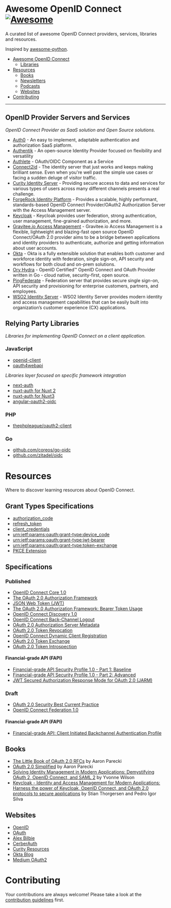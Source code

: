 # Awesome OpenID Connect [![Awesome](https://cdn.rawgit.com/sindresorhus/awesome/d7305f38d29fed78fa85652e3a63e154dd8e8829/media/badge.svg)](https://github.com/sindresorhus/awesome)

A curated list of awesome OpenID Connect providers, services, libraries and resources.

Inspired by [awesome-python](https://github.com/vinta/awesome-python).

- [Awesome OpenID Connect](#awesome-openid-connect)
    - [Libraries](#libraries)
- [Resources](#resources)
    - [Books](#books)
    - [Newsletters](#newsletters)
    - [Podcasts](#podcasts)
    - [Websites](#websites)
- [Contributing](#contributing)

---

## OpenID Provider Servers and Services

*OpenID Connect Provider as SaaS solution and Open Source solutions.*

* [Auth0](https://auth0.com/docs/authenticate/protocols/openid-connect-protocol) - An easy to implement, adaptable authentication and authorization SaaS platform.
* [Authentik](https://goauthentik.io/) - An open-source Identity Provider focused on flexibility and versatility
* [Authlete](https://www.authlete.com/) - OAuth/OIDC Component as a Service
* [Connect2id](https://connect2id.com/products/server) - The identity server that just works and keeps making brilliant sense. Even when you're well past the simple use cases or facing a sudden deluge of visitor traffic.
* [Curity Identity Server](https://curity.io/product/) - Providing secure access to data and services for various types of users across many different channels presents a real challenge.
* [ForgeRock Identity Platform](https://www.forgerock.com/platform/identity-management) - Provides a scalable, highly performant, standards-based OpenID Connect Provider/OAuth2 Authorization Server with the Access Management server.
* [Keycloak](https://www.keycloak.org/) - Keycloak provides user federation, strong authentication, user management, fine-grained authorization, and more.
* [Gravitee.io Access Management](https://www.gravitee.io/platform/access-management) - Gravitee.io Access Management is a flexible, lightweight and blazing-fast open source OpenID Connect/OAuth 2.0 provider aims to be a bridge between applications and identity providers to authenticate, authorize and getting information about user accounts.
* [Okta](https://www.okta.com/) - Okta is a fully extensible solution that enables both customer and workforce identity with federation, single sign-on, API security and workflows for both cloud and on-prem solutions.
* [Ory Hydra](https://github.com/ory/hydra) - OpenID Certified™ OpenID Connect and OAuth Provider written in Go - cloud native, security-first, open source.
* [PingFederate](https://www.pingidentity.com/en/platform/capabilities/authentication-authority/pingfederate.html) - Federation server that provides secure single sign-on, API security and provisioning for enterprise customers, partners, and employees.
* [WSO2 Identity Server](https://wso2.com/identity-server/) - WSO2 Identity Server provides modern identity and access management capabilities that can be easily built into organization’s customer experience (CX) applications.

## Relying Party Libraries

*Libraries for implementing OpenID Connect on a client application.*

### JavaScript

* [openid-client](https://github.com/panva/node-openid-client)
* [oauth4webapi](https://github.com/panva/oauth4webapi)

*Libraries layer focused on specific framework integration*

* [next-auth](https://github.com/nextauthjs/next-auth)
* [nuxt-auth for Nuxt 2](https://github.com/nuxt-community/auth-module)
* [nuxt-auth for Nuxt3](https://github.com/sidebase/nuxt-auth)
* [angular-oauth2-oidc](https://github.com/manfredsteyer/angular-oauth2-oidc)

### PHP

* [thephpleague/oauth2-client](https://github.com/thephpleague/oauth2-client)


### Go

* [github.com/coreos/go-oidc](https://github.com/coreos/go-oidc)
* [github.com/zitadel/oidc](https://github.com/zitadel/oidc)

# Resources

Where to discover learning resources about OpenID Connect.

## Grant Types Specifications

- [authorization_code](https://datatracker.ietf.org/doc/html/rfc6749#section-1.3.1)
- [refresh_token](https://datatracker.ietf.org/doc/html/rfc6749#section-1.5)
- [client_credentials](https://datatracker.ietf.org/doc/html/rfc6749#section-4.4)
- [urn:ietf:params:oauth:grant-type:device_code](https://datatracker.ietf.org/doc/html/rfc8628#section-3.4)
- [urn:ietf:params:oauth:grant-type:jwt-bearer](https://datatracker.ietf.org/doc/html/rfc7523)
- [urn:ietf:params:oauth:grant-type:token-exchange](https://datatracker.ietf.org/doc/html/rfc8693)
- [PKCE Extension](https://datatracker.ietf.org/doc/html/rfc7636)

## Specifications

### Published

- [OpenID Connect Core 1.0](https://openid.net/specs/openid-connect-core-1_0.html)
- [The OAuth 2.0 Authorization Framework](https://datatracker.ietf.org/doc/html/rfc6749)
- [JSON Web Token (JWT)](https://datatracker.ietf.org/doc/html/rfc7519)
- [The OAuth 2.0 Authorization Framework: Bearer Token Usage](https://datatracker.ietf.org/doc/html/rfc6750)
- [OpenID Connect Discovery 1.0](https://openid.net/specs/openid-connect-discovery-1_0.html)
- [OpenID Connect Back-Channel Logout](https://openid.net/specs/openid-connect-backchannel-1_0.html)
- [OAuth 2.0 Authorization Server Metadata](https://datatracker.ietf.org/doc/html/rfc8414)
- [OAuth 2.0 Token Revocation](https://datatracker.ietf.org/doc/html/rfc7009)
- [OpenID Connect Dynamic Client Registration](https://openid.net/specs/openid-connect-registration-1_0.html)
- [OAuth 2.0 Token Exchange](https://datatracker.ietf.org/doc/html/rfc8693)
- [OAuth 2.0 Token Introspection](https://datatracker.ietf.org/doc/html/rfc7662)

#### Financial-grade API (FAPI)

- [Financial-grade API Security Profile 1.0 - Part 1: Baseline](https://openid.net/specs/openid-financial-api-part-1-1_0.html)
- [Financial-grade API Security Profile 1.0 - Part 2: Advanced](https://openid.net/specs/openid-financial-api-part-2-1_0.html)
- [JWT Secured Authorization Response Mode for OAuth 2.0 (JARM)](https://openid.net/specs/oauth-v2-jarm.html)

### Draft

- [OAuth 2.0 Security Best Current Practice](https://www.ietf.org/archive/id/draft-ietf-oauth-security-topics-22.html)
- [OpenID Connect Federation 1.0](https://openid.net/specs/openid-connect-federation-1_0.html)

#### Financial-grade API (FAPI)

- [Financial-grade API: Client Initiated Backchannel Authentication Profile](https://openid.net/specs/openid-financial-api-ciba.html)

## Books

- [The Little Book of OAuth 2.0 RFCs](https://www.amazon.com/Little-Book-OAuth-2-0-RFCs/dp/B084DFYJS1/) by Aaron Parecki
- [OAuth 2.0 Simplified](https://www.amazon.com/OAuth-2-0-Simplified-Aaron-Parecki/dp/1387751514/) by Aaron Parecki
- [Solving Identity Management in Modern Applications: Demystifying OAuth 2, OpenID Connect, and SAML 2](https://www.amazon.com/Solving-Identity-Management-Modern-Applications-ebook/dp/B0BMQHF83G/) by Yvonne Wilson
- [Keycloak - Identity and Access Management for Modern Applications: Harness the power of Keycloak, OpenID Connect, and OAuth 2.0 protocols to secure applications](https://www.amazon.com/Keycloak-Management-Applications-protocols-applications-ebook/dp/B092KP135B/) by Stian Thorgersen and Pedro Igor Silva

## Websites

- [OpenID](https://openid.net/)
- [OAuth](https://oauth.net/)
- [Alex Bilbie](https://alexbilbie.github.io/tag/oauth/)
- [CerberAuth](https://www.cerberauth.com/)
- [Curity Resources](https://curity.io/resources/openid-connect/)
- [Okta Blog](https://developer.okta.com/blog/tags/oidc/)
- [Medium OAuth2](https://medium.com/oauth-2)

# Contributing

Your contributions are always welcome! Please take a look at the [contribution guidelines](https://github.com/cerberauth/awesome-openidconnect/blob/master/CONTRIBUTING.md) first.

